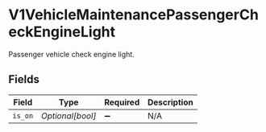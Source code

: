 # V1VehicleMaintenancePassengerCheckEngineLight

Passenger vehicle check engine light.


## Fields

| Field              | Type               | Required           | Description        |
| ------------------ | ------------------ | ------------------ | ------------------ |
| `is_on`            | *Optional[bool]*   | :heavy_minus_sign: | N/A                |